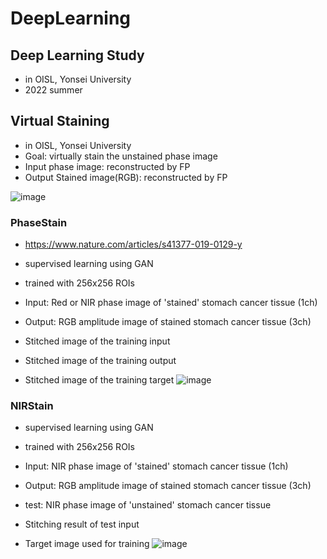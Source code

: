 # DeepLearning

## Deep Learning Study
- in OISL, Yonsei University
- 2022 summer


## Virtual Staining
- in OISL, Yonsei University
- Goal: virtually stain the unstained phase image
- Input phase image: reconstructed by FP
- Output Stained image(RGB): reconstructed by FP

![image](https://user-images.githubusercontent.com/109277474/213646998-183afcfb-2b06-4de0-bdfe-2cf07b695894.png)


### PhaseStain
- https://www.nature.com/articles/s41377-019-0129-y
- supervised learning using GAN
- trained with 256x256 ROIs
- Input: Red or NIR phase image of 'stained' stomach cancer tissue (1ch)
- Output: RGB amplitude image of stained stomach cancer tissue (3ch)


- Stitched image of the training input



- Stitched image of the training output



- Stitched image of the training target
![image](https://github.com/JS1028/DeepLearning/assets/109277474/3245e061-9ac2-48c9-9fed-344e9ff4e1b9)



### NIRStain
- supervised learning using GAN
- trained with 256x256 ROIs
- Input: NIR phase image of 'stained' stomach cancer tissue (1ch)
- Output: RGB amplitude image of stained stomach cancer tissue (3ch)
- test: NIR phase image of 'unstained' stomach cancer tissue


- Stitching result of test input


- Target image used for training
![image](https://github.com/JS1028/DeepLearning/assets/109277474/3245e061-9ac2-48c9-9fed-344e9ff4e1b9)
